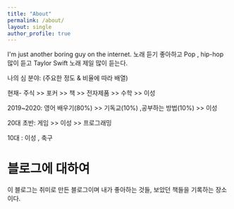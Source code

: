```yaml
---
title: "About"
permalink: /about/
layout: single
author_profile: true
---
```




I'm just another boring guy on the internet. 노래 듣기 좋아하고 Pop , hip-hop 많이 듣고 Taylor Swift 노래 제일 많이 듣는다.



나의 심 분야: (주요한 정도 & 비율에 따라 배열)

현재- 주식 >> 포커 >> 책 >> 전자제품 >> 수학 >> 이성

2019~2020: 영어 배우기(80%) >> 기독교(10%) ,공부하는 방법(10%) >> 이성

20대 초반: 게임 >> 이성 >> 프로그래밍

10대 : 이성 , 축구



# 블로그에 대하여

이 블로그는 취미로 만든 블로그이며 내가 좋아하는 것들, 보았던 책들을 기록하는 장소이다. 
